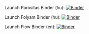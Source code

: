 Launch Parositas Binder (hu): [![Binder](https://mybinder.org/badge_logo.svg)](https://mybinder.org/v2/gh/bencsf/visualization_of_algs/master?filepath=parositas.ipynb)

Launch Folyam Binder (hu): [![Binder](https://mybinder.org/badge_logo.svg)](https://mybinder.org/v2/gh/bencsf/visualization_of_algs/master?filepath=folyam.ipynb)

Launch Flow Binder (en): [![Binder](https://mybinder.org/badge_logo.svg)](https://mybinder.org/v2/gh/bencsf/visualization_of_algs/master?filepath=folyam_en.ipynb)
